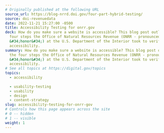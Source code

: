 ```yaml
---
# Originally published at the following URL
source_url: https://blog-nrrd.doi.gov/four-part-hybrid-testing/
source: doi-revenuedata
date: 2022-11-21 15:27:00 -0500
title: Accessibility Testing for onrr.gov
deck: How do you make sure a website is accessible? This blog post outlines the
  four steps the Office of Natural Resources Revenue (ONRR - pronounced like
  &#34;honor&#34;) at the U.S. Department of the Interior took to verify
  accessibility.
summary: How do you make sure a website is accessible? This blog post outlines
  the four steps the Office of Natural Resources Revenue (ONRR - pronounced like
  &#34;honor&#34;) at the U.S. Department of the Interior took to verify
  accessibility.
# See all topics at https://digital.gov/topics
topics:
  - accessibility
  
  - usability-testing
  - usability
  - design
  - content-strategy
slug: accessibility-testing-for-onrr-gov
# Controls how this page appears across the site
# 0 -- hidden
# 1 -- visible
weight: 1
---
```


